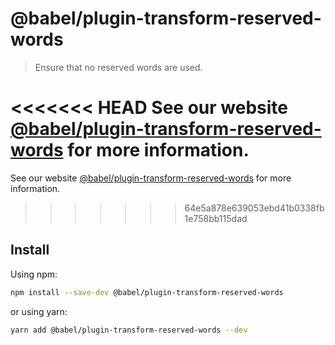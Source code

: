 # @babel/plugin-transform-reserved-words

> Ensure that no reserved words are used.

<<<<<<< HEAD
See our website [@babel/plugin-transform-reserved-words](https://babeljs.io/docs/en/next/babel-plugin-transform-reserved-words.html) for more information.
=======
See our website [@babel/plugin-transform-reserved-words](https://babeljs.io/docs/en/babel-plugin-transform-reserved-words) for more information.
>>>>>>> 64e5a878e639053ebd41b0338fb1e758bb115dad

## Install

Using npm:

```sh
npm install --save-dev @babel/plugin-transform-reserved-words
```

or using yarn:

```sh
yarn add @babel/plugin-transform-reserved-words --dev
```
